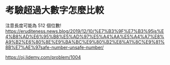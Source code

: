 # 考驗超過大數字怎麼比較
注意長度可能為 512 個位數!
https://eruditeness.news.blog/2019/12/10/%E7%B3%9F%E7%B3%95js%E4%B8%AD%E6%95%B8%E5%AD%97%E5%A4%AA%E5%A4%A7%E8%A9%B2%E6%80%8E%E9%BA%BC%E9%80%B2%E8%A1%8C%E9%81%8B%E7%AE%97safe-number-unsafe-number/


https://oj.lidemy.com/problem/1004